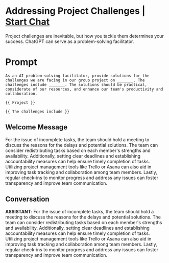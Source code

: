

# Addressing Project Challenges | [Start Chat](https://gptcall.net/chat.html?data=%7B%22contact%22%3A%7B%22id%22%3A%22v0ykzqoeAFn1bECkUu6c3%22%2C%22flow%22%3Atrue%7D%7D)
Project challenges are inevitable, but how you tackle them determines your success. ChatGPT can serve as a problem-solving facilitator. 

# Prompt

```
As an AI problem-solving facilitator, provide solutions for the challenges we are facing in our group project on _______. The challenges include _______. The solutions should be practical, considerate of our resources, and enhance our team's productivity and collaboration.

{{ Project }}

{{ The challenges include }}
```

## Welcome Message
For the issue of incomplete tasks, the team should hold a meeting to discuss the reasons for the delays and potential solutions. The team can consider redistributing tasks based on each member's strengths and availability. Additionally, setting clear deadlines and establishing accountability measures can help ensure timely completion of tasks. Utilizing project management tools like Trello or Asana can also aid in improving task tracking and collaboration among team members. Lastly, regular check-ins to monitor progress and address any issues can foster transparency and improve team communication.

## Conversation

**ASSISTANT**: For the issue of incomplete tasks, the team should hold a meeting to discuss the reasons for the delays and potential solutions. The team can consider redistributing tasks based on each member's strengths and availability. Additionally, setting clear deadlines and establishing accountability measures can help ensure timely completion of tasks. Utilizing project management tools like Trello or Asana can also aid in improving task tracking and collaboration among team members. Lastly, regular check-ins to monitor progress and address any issues can foster transparency and improve team communication.

